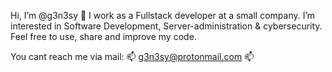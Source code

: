 Hi, I’m @g3n3sy 👋
I work as a Fullstack developer at a small company.
I’m interested in Software Development, Server-administration & cybersecurity.
Feel free to use, share and improve my code. 

You cant reach me via mail: 
📫 g3n3sy@protonmail.com 📫 

<!---
g3n3sy/g3n3sy is a ✨ special ✨ repository because its `README.md` (this file) appears on your GitHub profile.
You can click the Preview link to take a look at your changes.
--->
